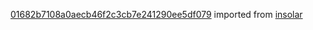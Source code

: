 [01682b7108a0aecb46f2c3cb7e241290ee5df079](https://github.com/insolar/insolar/commit/01682b7108a0aecb46f2c3cb7e241290ee5df079) imported from [insolar](https://github.com/insolar/insolar)
